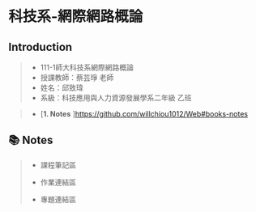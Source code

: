 # 科技系-網際網路概論
## Introduction
> * 111-1師大科技系網際網路概論  
> * 授課教師：蔡芸琤 老師  
> * 姓名：邱致瑋  
> * 系級：科技應用與人力資源發展學系二年級 乙班  
 
>+ [**1. Notes** ]https://github.com/willchiou1012/Web#books-notes
 
## :books: Notes
> * 課程筆記區
>  
> * 作業連結區
>  
> * 專題連結區
  
